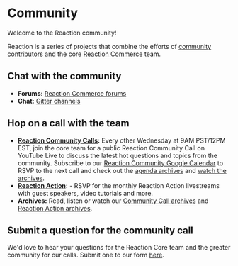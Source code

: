 # Community

Welcome to the Reaction community!

Reaction is a series of projects that combine the efforts of [community contributors](https://github.com/reactioncommerce/reaction/graphs/contributors) and the core [Reaction Commerce](https://github.com/orgs/reactioncommerce/people) team.

## Chat with the community

-   **Forums:** [Reaction Commerce forums](https://forums.reactioncommerce.com/)
-   **Chat:** [Gitter channels](https://gitter.im/reactioncommerce/)

## Hop on a call with the team

-   **[Reaction Community Calls](http://getrxn.io/2rcCal):** Every other Wednesday at 9AM PST/12PM EST, join the core team for a public Reaction Community Call on YouTube Live to discuss the latest hot questions and topics from the community. Subscribe to our [Reaction Community Google Calendar](http://getrxn.io/2rcCal) to RSVP to the next call and check out the [agenda archives](https://docs.google.com/document/d/1PwenrammgQJpQfFoUUJZ96i_JJYCM_4glAjB1_ZzgwA/edit?usp=sharing) and [watch the archives](https://www.youtube.com/watch?v=wCctL5uCDNM&list=PLJ1TVRVOrm2N0G5zWfZms4Ef08m94k1VT).
-   **[Reaction Action](https://reactioncommerce.zoom.us/webinar/register/849ad115dc79936634538d7d4481ef37):** - RSVP for the monthly Reaction Action livestreams with guest speakers, video tutorials and more.
-   **Archives:** Read, listen or watch our [Community Call archives](https://www.youtube.com/watch?v=wCctL5uCDNM&list=PLJ1TVRVOrm2N0G5zWfZms4Ef08m94k1VT) and [Reaction Action archives](https://www.crowdcast.io/reactioncommerce).

## Submit a question for the community call

We'd love to hear your questions for the Reaction Core team and the greater community for our calls. Submit one to our form [here](http://getrxn.io/reaction-community).
